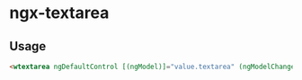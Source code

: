 # ngx-textarea

## Usage
```html
<wtextarea ngDefaultControl [(ngModel)]="value.textarea" (ngModelChange)="test()" label="This is a label text for textarea" placeholder="This is a placeholder text for textarea"></wtextarea>
```
